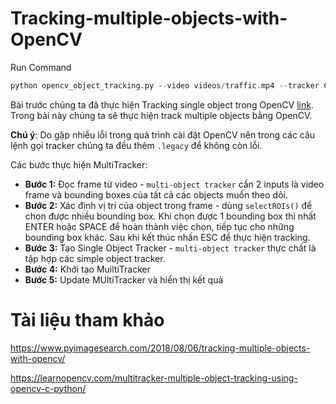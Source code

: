 # Tracking-multiple-objects-with-OpenCV
Run Command

```python
python opencv_object_tracking.py --video videos/traffic.mp4 --tracker CSRT
```
Bài trước chúng ta đã thực hiện Tracking single object trong OpenCV [link](https://github.com/huytranvan2010/OpenCV-Object-Tracking). Trong bài này chúng ta sẽ thực hiện track multiple objects bằng OpenCV.

**Chú ý**: Do gặp nhiều lỗi trong quá trình cài đặt OpenCV nên trong các câu lệnh gọi tracker chúng ta đều thêm `.legacy` để không còn lỗi.

Các bước thực hiện MultiTracker:
* **Bước 1:** Đọc frame từ video - `multi-object tracker` cần 2 inputs là video frame và bounding boxes của tất cả các objects muốn theo dõi.
* **Bước 2:** Xác định vị trí của object trong frame - dùng `selectROIs()` để chọn được nhiều bounding box. Khi chọn được 1 bounding box thì nhất ENTER hoặc SPACE để hoàn thành việc chọn, tiếp tục cho những bounding box khác. Sau khi kết thúc nhấn ESC để thực hiện tracking.
* **Bước 3:** Tạo Single Object Tracker - `multi-object tracker` thực chất là tập hợp các simple object tracker.
* **Bước 4:** Khởi tạo MuiltiTracker
* **Bước 5:** Update MUltiTracker và hiển thị kết quả 

# Tài liệu tham khảo
https://www.pyimagesearch.com/2018/08/06/tracking-multiple-objects-with-opencv/

https://learnopencv.com/multitracker-multiple-object-tracking-using-opencv-c-python/
